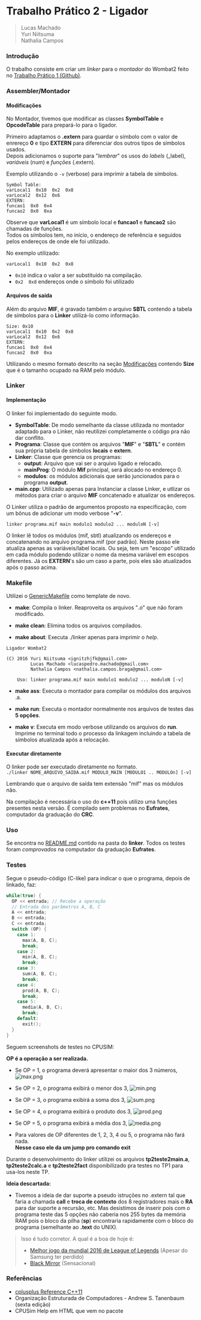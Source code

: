 # Trabalho Prático 2 - Ligador

> Lucas Machado  
> Yuri Niitsuma  
> Nathalia Campos

### Introdução

O trabalho consiste em criar um *linker* para o *montador* do Wombat2 feito no [Trabalho Prático 1 (Github)][github_TP1].

[github_TP1]: https://github.com/ignitz/dcc008_tp1

### Assembler/Montador

#### Modificações

No Montador, tivemos que modificar as classes **SymbolTable** e **OpcodeTable** para prepará-lo para o ligador.

Primeiro adaptamos o **.extern** para guardar o símbolo com o valor de enrereço **0** e tipo **EXTERN** para diferenciar dos outros tipos de símbolos usados.  
Depois adicionamos o suporte para "*lembrar*" os usos do *labels* (\_label), *variáveis* (num) e *funções* (.extern).

Exemplo utilizando o `-v` (verbose) para imprimir a tabela de símbolos.

```
Symbol Table:
varLocal1  0x10  0x2  0x8
varLocal2  0x12  0x6
EXTERN:
funcao1  0x0  0x4
funcao2  0x0  0xa
```

Observe que **varLocal1** é um símbolo local e **funcao1** e **funcao2** são chamadas de funções.  
Todos os símbolos tem, no início, o endereço de referência e seguidos pelos endereços de onde ele foi utilizado.

No exemplo utilizado:

`varLocal1  0x10  0x2  0x8`
- `0x10` indica o valor a ser substituído na compilação.
- `0x2  0x8` endereços onde o símbolo foi utilizado

#### Arquivos de saída

Além do arquivo **MIF**, é gravado também o arquivo **SBTL** contendo a tabela de símbolos para o **Linker** utilizá-lo como informação.

```
Size: 0x10
varLocal1  0x10  0x2  0x8
varLocal2  0x12  0x6
EXTERN:
funcao1  0x0  0x4
funcao2  0x0  0xa
```

Utilizando o mesmo formato descrito na seção [Modificações](###Modificações) contendo **Size** que é o tamanho ocupado na RAM pelo módulo.

### Linker

#### Implementação

O linker foi implementado do seguinte modo.

- **SymbolTable**: De modo semelhante da classe utilizada no montador adaptado para o Linker, não reutilizei completamente o código pra não dar conflito.
- **Programa**: Classe que contém os arquivos "**MIF**" e "**SBTL**" e contém sua própria tabela de símbolos **locais** e **extern**.
- **Linker**: Classe que gerencia os programas:
  - **output**: Arquivo que vai ser o arquivo ligado e relocado.
  - **mainProg**: O módulo **Mif** principal, será alocado no endereço 0.
  - **modulos**: os módulos adicionais que serão juncionados para o programa **output**.
- **main.cpp**: Utilizado apenas para Instanciar a classe Linker, e utlizar os métodos para criar o arquivo **MIF** concatenado e atualizar os endereços.

O Linker utiliza o padrão de argumentos proposto na especificação, com um bônus de adicionar um modo verbose "**-v**".

```
linker programa.mif main modulo1 modulo2 ... moduloN [-v]
```

O linker lê todos os módulos (mif, sbtl) atualizando os endereços e concatenando no arquivo programa.mif (por padrão). Neste passo ele atualiza apenas as variáveis/label locais. Ou seja, tem um "escopo" utilizado em cada módulo podendo utilizar o nome da mesma variável em escopos diferentes.
Já os **EXTERN**'s são um caso a parte, pois eles são atualizados após o passo acima.

### Makefile

Utilizei o [GenericMakefile](https://github.com/mbcrawfo/GenericMakefile) como template de novo.


- **make**: Compila o linker. Reaproveita os arquivos "*.o*" que não foram modificado.

- **make clean**: Elimina todos os arquivos compilados.

- **make about**: Executa ./linker apenas para imprimir o *help*.
```
Ligador Wombat2

(C) 2016 Yuri Niitsuma <ignitzhjfk@gmail.com>
         Lucas Machado <lucaspedro.machado@gmail.com>
         Nathalia Campos <nathalia.campos.braga@gmail.com>

    Uso: linker programa.mif main modulo1 modulo2 ... moduloN [-v]
```
- **make ass**: Executa o montador para compilar os módulos dos arquivos .a.

- **make run**: Executa o montador normalmente nos arquivos de testes das **5 opções**.

- **make v**: Executa em modo verbose utilizando os arquivos do **run**. Imprime no terminal todo o processo da linkagem incluindo a tabela de símbolos atualizada após a relocação.

<!-- pagebreak -->
#### Executar diretamente

O linker pode ser executado diretamente no formato.  
`./linker NOME_ARQUIVO_SAIDA.mif MODULO_MAIN [MODULO1 .. MODULOn] [-v]`

Lembrando que o arquivo de saída tem extensão "mif" mas os módulos não.

Na compilação é necessária o uso do **c++11** pois utilizo uma funções presentes nesta versão. É compilado sem problemas no **Eufrates**, computador da graduação do **CRC**.

### Uso

Se encontra no [README.md](../src/linker/README.md) contido na pasta do **linker**.
Todos os testes foram *comprovados* na computador da graduação **Eufrates**.

### Testes

Segue o pseudo-código (C-like) para indicar o que o programa, depois de linkado, faz:
```c
while(true) {
  OP << entrada; // Recebe a operação
  // Entrada dos parâmetros A, B, C
  A << entrada;
  B << entrada;
  C << entrada;
  switch (OP) {
    case 1:
      max(A, B, C);
      break;
    case 2:
      min(A, B, C);
      break;
    case 3:
      sum(A, B, C);
      break;
    case 4:
      prod(A, B, C);
      break;
    case 5:
      media(A, B, C);
      break;
    default:
      exit();
  }
}
```

Seguem screenshots de testes no CPUSIM:

**OP é a operação a ser realizada.**
- Se OP = 1, o programa deverá apresentar o maior dos 3 números,
![max.png](img/max.png)

- Se OP = 2, o programa exibirá o menor dos 3,
![min.png](img/min.png)

<!-- pagebreak -->
- Se OP = 3, o programa exibirá a soma dos 3,
![sum.png](img/sum.png)

- Se OP = 4, o programa exibirá o produto dos 3,
![prod.png](img/prod.png)

<!-- pagebreak -->
- Se OP = 5, o programa exibirá a média dos 3,
![media.png](img/media.png)

- Para valores de OP diferentes de 1, 2, 3, 4 ou 5, o programa não fará nada.  
**Nesse caso ele da um jump pro comando exit**

Durante o desenvolvimento do linker utilizei os arquivos **tp2teste2main.a**, **tp2teste2calc.a** e **tp2teste2fact** disponibilizado pra testes no TP1 para usa-los neste TP.

**Ideia descartada:**
- Tivemos a ideia de dar suporte a pseudo istruções no .extern tal que faria a chamada **call** e **troca de contexto** dos 8 registradores mais o **RA** para dar suporte a recursão, etc. Mas desistimos de inserir pois com o programa teste das 5 opções não caberia nos 255 bytes da memória RAM pois o bloco da pilha (**sp**) encontraria rapidamente com o bloco do programa (semelhante ao **.text** do UNIX).

> Isso é tudo corretor. A qual é a boa de hoje é:
> - [Melhor jogo da mundial 2016 de League of Legends](https://www.youtube.com/watch?v=WAybE0ZmtPU) (Apesar do Samsung ter perdido)
> - [Black Mirror](https://www.netflix.com/title/70264888) (Sensacional)

<!-- pagebreak -->
### Referências

- [cplusplus Reference C++11](http://www.cplusplus.com/reference/)
- Organização Estruturada de Computadores - Andrew S. Tanenbaum (sexta edição)
- CPUSim Help em HTML que vem no pacote

<!-- ### Decisões (Aqui coloco minhas epifanias durante o desenvolvimento)

- Foi preciso modificar o **montador**:
  - para que ele guarde em um arquivo a tabela de símbolos e todas as posições da ocorrência para utilizar no linkador/ligador
  - Colocar no início do arquivo o tamanho do programa.
  - Ajuste para que o tamanho do programa sempre termine em um tamanho ímpar (ou par (depende da sua métrica)) **Isso farei no linkador**.
  - Inseri o comando para EXTERN (chamada de função call para um label externo). Não testei, tem que testar, não quero testar...
    - Fiz um teste bobo no **all.a**.
- Criei uma classe SymbolTable semelhante ao do Assembler para o Linker.
- Passos para o sucesso:
  - Abrir todos os módulos dicamicamente ✔.
  - Ler a tabela de símbolos ✔.
  - Atualizar tabelas dos símbolos ✔ (Mais ou menos)
  - Encontrar todas as ocorrências dos símbolos locais e atualizá-las ✔.
  - Encontrar todos os externs e atualizar na table symbol global ✔. -->

